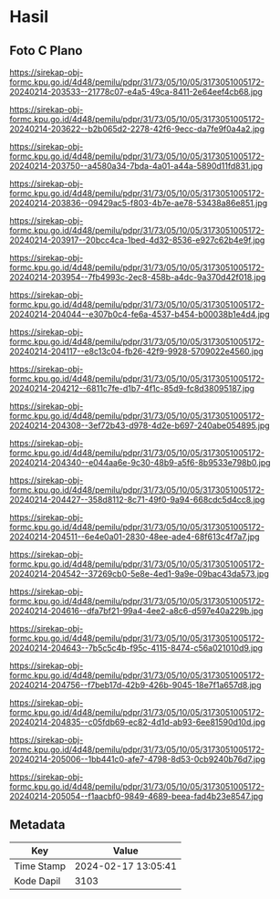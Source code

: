 # Hasil

## Foto C Plano

https://sirekap-obj-formc.kpu.go.id/4d48/pemilu/pdpr/31/73/05/10/05/3173051005172-20240214-203533--21778c07-e4a5-49ca-8411-2e64eef4cb68.jpg

https://sirekap-obj-formc.kpu.go.id/4d48/pemilu/pdpr/31/73/05/10/05/3173051005172-20240214-203622--b2b065d2-2278-42f6-9ecc-da7fe9f0a4a2.jpg

https://sirekap-obj-formc.kpu.go.id/4d48/pemilu/pdpr/31/73/05/10/05/3173051005172-20240214-203750--a4580a34-7bda-4a01-a44a-5890d11fd831.jpg

https://sirekap-obj-formc.kpu.go.id/4d48/pemilu/pdpr/31/73/05/10/05/3173051005172-20240214-203836--09429ac5-f803-4b7e-ae78-53438a86e851.jpg

https://sirekap-obj-formc.kpu.go.id/4d48/pemilu/pdpr/31/73/05/10/05/3173051005172-20240214-203917--20bcc4ca-1bed-4d32-8536-e927c62b4e9f.jpg

https://sirekap-obj-formc.kpu.go.id/4d48/pemilu/pdpr/31/73/05/10/05/3173051005172-20240214-203954--7fb4993c-2ec8-458b-a4dc-9a370d42f018.jpg

https://sirekap-obj-formc.kpu.go.id/4d48/pemilu/pdpr/31/73/05/10/05/3173051005172-20240214-204044--e307b0c4-fe6a-4537-b454-b00038b1e4d4.jpg

https://sirekap-obj-formc.kpu.go.id/4d48/pemilu/pdpr/31/73/05/10/05/3173051005172-20240214-204117--e8c13c04-fb26-42f9-9928-5709022e4560.jpg

https://sirekap-obj-formc.kpu.go.id/4d48/pemilu/pdpr/31/73/05/10/05/3173051005172-20240214-204212--6811c7fe-d1b7-4f1c-85d9-fc8d38095187.jpg

https://sirekap-obj-formc.kpu.go.id/4d48/pemilu/pdpr/31/73/05/10/05/3173051005172-20240214-204308--3ef72b43-d978-4d2e-b697-240abe054895.jpg

https://sirekap-obj-formc.kpu.go.id/4d48/pemilu/pdpr/31/73/05/10/05/3173051005172-20240214-204340--e044aa6e-9c30-48b9-a5f6-8b9533e798b0.jpg

https://sirekap-obj-formc.kpu.go.id/4d48/pemilu/pdpr/31/73/05/10/05/3173051005172-20240214-204427--358d8112-8c71-49f0-9a94-668cdc5d4cc8.jpg

https://sirekap-obj-formc.kpu.go.id/4d48/pemilu/pdpr/31/73/05/10/05/3173051005172-20240214-204511--6e4e0a01-2830-48ee-ade4-68f613c4f7a7.jpg

https://sirekap-obj-formc.kpu.go.id/4d48/pemilu/pdpr/31/73/05/10/05/3173051005172-20240214-204542--37269cb0-5e8e-4ed1-9a9e-09bac43da573.jpg

https://sirekap-obj-formc.kpu.go.id/4d48/pemilu/pdpr/31/73/05/10/05/3173051005172-20240214-204616--dfa7bf21-99a4-4ee2-a8c6-d597e40a229b.jpg

https://sirekap-obj-formc.kpu.go.id/4d48/pemilu/pdpr/31/73/05/10/05/3173051005172-20240214-204643--7b5c5c4b-f95c-4115-8474-c56a021010d9.jpg

https://sirekap-obj-formc.kpu.go.id/4d48/pemilu/pdpr/31/73/05/10/05/3173051005172-20240214-204756--f7beb17d-42b9-426b-9045-18e7f1a657d8.jpg

https://sirekap-obj-formc.kpu.go.id/4d48/pemilu/pdpr/31/73/05/10/05/3173051005172-20240214-204835--c05fdb69-ec82-4d1d-ab93-6ee81590d10d.jpg

https://sirekap-obj-formc.kpu.go.id/4d48/pemilu/pdpr/31/73/05/10/05/3173051005172-20240214-205006--1bb441c0-afe7-4798-8d53-0cb9240b76d7.jpg

https://sirekap-obj-formc.kpu.go.id/4d48/pemilu/pdpr/31/73/05/10/05/3173051005172-20240214-205054--f1aacbf0-9849-4689-beea-fad4b23e8547.jpg


## Metadata

| Key        | Value               |
| ---------- | ------------------- |
| Time Stamp | 2024-02-17 13:05:41 |
| Kode Dapil | 3103                |



